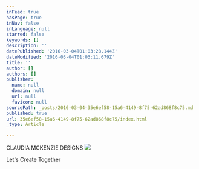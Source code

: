 ```yaml
---
inFeed: true
hasPage: true
inNav: false
inLanguage: null
starred: false
keywords: []
description: ''
datePublished: '2016-03-04T01:03:28.144Z'
dateModified: '2016-03-04T01:03:11.679Z'
title: ''
author: []
authors: []
publisher:
  name: null
  domain: null
  url: null
  favicon: null
sourcePath: _posts/2016-03-04-35e6ef58-15a6-4149-8f75-62ad868f8c75.md
published: true
url: 35e6ef58-15a6-4149-8f75-62ad868f8c75/index.html
_type: Article

---
```

CLAUDIA MCKENZIE DESIGNS
![](https://the-grid-user-content.s3-us-west-2.amazonaws.com/69479c72-e114-4ed3-96d5-79e782f6a6e5.jpg)

Let's Create Together